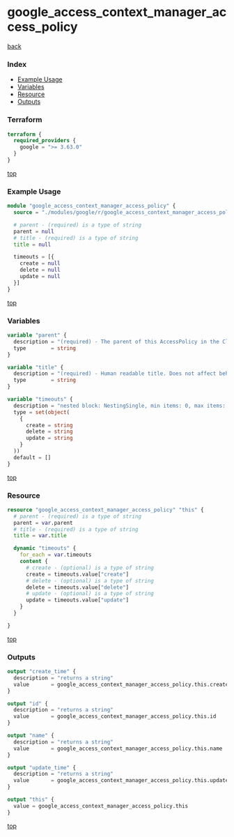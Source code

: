 # google_access_context_manager_access_policy

[back](../google.md)

### Index

- [Example Usage](#example-usage)
- [Variables](#variables)
- [Resource](#resource)
- [Outputs](#outputs)

### Terraform

```terraform
terraform {
  required_providers {
    google = ">= 3.63.0"
  }
}
```

[top](#index)

### Example Usage

```terraform
module "google_access_context_manager_access_policy" {
  source = "./modules/google/r/google_access_context_manager_access_policy"

  # parent - (required) is a type of string
  parent = null
  # title - (required) is a type of string
  title = null

  timeouts = [{
    create = null
    delete = null
    update = null
  }]
}
```

[top](#index)

### Variables

```terraform
variable "parent" {
  description = "(required) - The parent of this AccessPolicy in the Cloud Resource Hierarchy.\nFormat: organizations/{organization_id}"
  type        = string
}

variable "title" {
  description = "(required) - Human readable title. Does not affect behavior."
  type        = string
}

variable "timeouts" {
  description = "nested block: NestingSingle, min items: 0, max items: 0"
  type = set(object(
    {
      create = string
      delete = string
      update = string
    }
  ))
  default = []
}
```

[top](#index)

### Resource

```terraform
resource "google_access_context_manager_access_policy" "this" {
  # parent - (required) is a type of string
  parent = var.parent
  # title - (required) is a type of string
  title = var.title

  dynamic "timeouts" {
    for_each = var.timeouts
    content {
      # create - (optional) is a type of string
      create = timeouts.value["create"]
      # delete - (optional) is a type of string
      delete = timeouts.value["delete"]
      # update - (optional) is a type of string
      update = timeouts.value["update"]
    }
  }

}
```

[top](#index)

### Outputs

```terraform
output "create_time" {
  description = "returns a string"
  value       = google_access_context_manager_access_policy.this.create_time
}

output "id" {
  description = "returns a string"
  value       = google_access_context_manager_access_policy.this.id
}

output "name" {
  description = "returns a string"
  value       = google_access_context_manager_access_policy.this.name
}

output "update_time" {
  description = "returns a string"
  value       = google_access_context_manager_access_policy.this.update_time
}

output "this" {
  value = google_access_context_manager_access_policy.this
}
```

[top](#index)